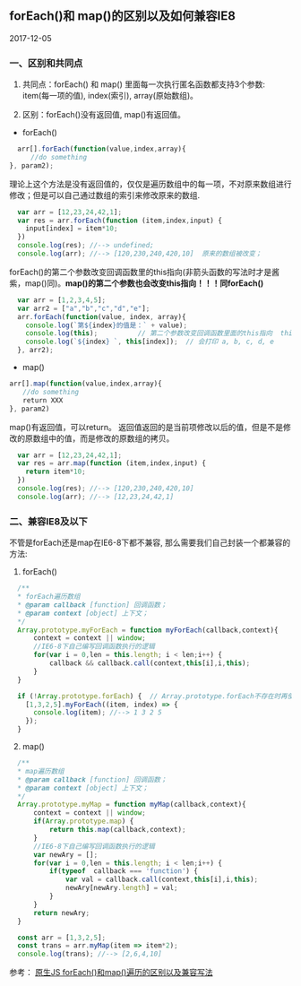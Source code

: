 ## forEach()和 map()的区别以及如何兼容IE8

2017-12-05

### 一、区别和共同点

1. 共同点：forEach() 和 map() 里面每一次执行匿名函数都支持3个参数: item(每一项的值), index(索引), array(原始数组)。

2. 区别：forEach()没有返回值, map()有返回值。


* forEach()

```javascript
  arr[].forEach(function(value,index,array){
  　　//do something
}, param2);
```
理论上这个方法是没有返回值的，仅仅是遍历数组中的每一项，不对原来数组进行修改；但是可以自己通过数组的索引来修改原来的数组.

```javascript
  var arr = [12,23,24,42,1];
  var res = arr.forEach(function (item,index,input) {
    input[index] = item*10;
  })
  console.log(res); //--> undefined;
  console.log(arr); //--> [120,230,240,420,10]  原来的数组被改变；
```
forEach()的第二个参数改变回调函数里的this指向(非箭头函数的写法时才是酱紫，map()同)。**map()的第二个参数也会改变this指向！！！同forEach()**
```javascript
  var arr = [1,2,3,4,5];
  var arr2 = ["a","b","c","d","e"];
  arr.forEach(function(value, index, array){
    console.log(`第${index}的值是：` + value);
    console.log(this);          // 第二个参数改变回调函数里面的this指向  this = ["a", "b", "c", "d", "e"];
    console.log(`${index} `, this[index]);  // 会打印 a, b, c, d, e
  }, arr2);
```

* map()

```javascript
arr[].map(function(value,index,array){
　　//do something
　　return XXX
}, param2)
```
map()有返回值，可以return。 返回值返回的是当前项修改以后的值，但是不是修改的原数组中的值，而是修改的原数组的拷贝。

```javascript
  var arr = [12,23,24,42,1];
  var res = arr.map(function (item,index,input) {
    return item*10;
  })
  console.log(res); //--> [120,230,240,420,10]
  console.log(arr); //--> [12,23,24,42,1]
```

### 二、兼容IE8及以下

不管是forEach还是map在IE6-8下都不兼容, 那么需要我们自己封装一个都兼容的方法:

1. forEach()

```javascript
  /**
  * forEach遍历数组
  * @param callback [function] 回调函数；
  * @param context [object] 上下文；
  */
  Array.prototype.myForEach = function myForEach(callback,context){
      context = context || window;
      //IE6-8下自己编写回调函数执行的逻辑
      for(var i = 0,len = this.length; i < len;i++) {
          callback && callback.call(context,this[i],i,this);
      }
  }

  if (!Array.prototype.forEach) {  // Array.prototype.forEach不存在时再使用自定义的
    [1,3,2,5].myForEach((item, index) => {
      console.log(item); //--> 1 3 2 5
    });
  }
```

2. map()

```javascript
  /**
  * map遍历数组
  * @param callback [function] 回调函数；
  * @param context [object] 上下文；
  */
  Array.prototype.myMap = function myMap(callback,context){
      context = context || window;
      if(Array.prototype.map) {
          return this.map(callback,context);
      }
      //IE6-8下自己编写回调函数执行的逻辑
      var newAry = [];
      for(var i = 0,len = this.length; i < len;i++) {
          if(typeof  callback === 'function') {
              var val = callback.call(context,this[i],i,this);
              newAry[newAry.length] = val;
          }
      }
      return newAry;
  }

  const arr = [1,3,2,5];
  const trans = arr.myMap(item => item*2);
  console.log(trans); //--> [2,6,4,10]
```

参考：
[原生JS forEach()和map()遍历的区别以及兼容写法](http://blog.csdn.net/huangpb123/article/details/52756303#)
